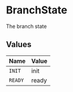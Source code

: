 # BranchState

The branch state


## Values

| Name    | Value   |
| ------- | ------- |
| `INIT`  | init    |
| `READY` | ready   |